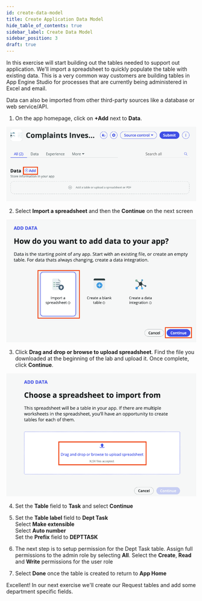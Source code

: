 ```yaml
---
id: create-data-model
title: Create Application Data Model
hide_table_of_contents: true
sidebar_label: Create Data Model
sidebar_position: 3
draft: true
---
```


In this exercise will start building out the tables needed to support out application. We'll import a spreadsheet to quickly populate the table with existing data. This is a very common way customers are building tables in App Engine Studio for processes that are currently being administered in Excel and email.

Data can also be imported from other third-party sources like a database or web service/API.

1. On the app homepage, click on **+Add** next to **Data**.

![](/img/lab-complaintsmgmt/2023-08-18-09-19-43.png)

2. Select **Import a spreadsheet** and then the **Continue** on the next screen
    
![](/img/lab-complaintsmgmt/2023-08-18-09-26-54.png)

3. Click **Drag and drop or browse to upload spreadsheet**. Find the file you downloaded at the beginning of the lab and upload it. Once complete, click **Continue**.

![](/img/lab-complaintsmgmt/2023-08-18-09-23-58.png)

4. Set the **Table** field to **Task** and select **Continue**


5. Set the **Table label** field to **Dept Task**\
    Select **Make extensible**\
    Select **Auto number**\
    Set the **Prefix** field to **DEPTTASK**


6. The next step is to setup permission for the Dept Task table. Assign full permissions to the admin role by selecting **All**. Select the **Create**, **Read** and **Write** permissions for the user role


7. Select **Done** once the table is created to return to **App Home**
    

Excellent! In our next exercise we'll create our Request tables and add some department specific fields.